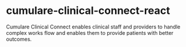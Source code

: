 # cumulare-clinical-connect-react
Cumulare Clinical Connect enables clinical staff and providers to handle complex works flow and enables them to provide patients with better outcomes.
